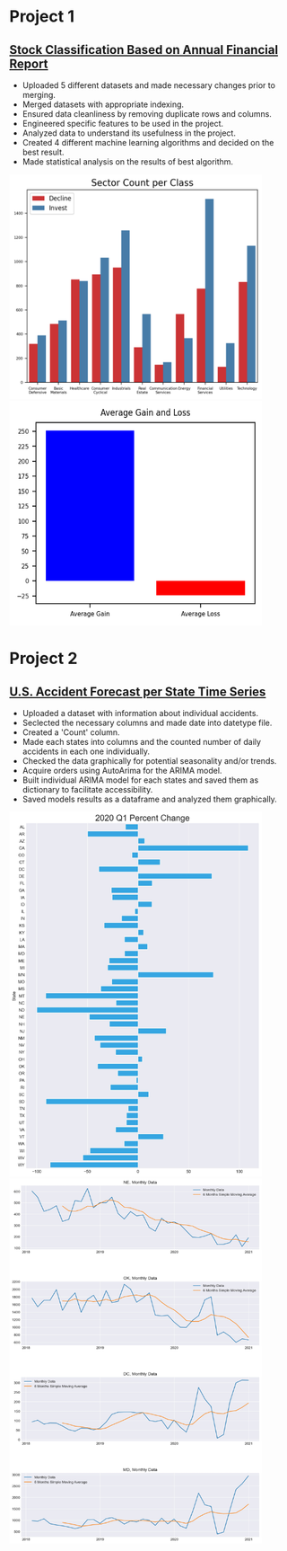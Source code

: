 # Project 1
## [Stock Classification Based on Annual Financial Report](https://github.com/soccershowman/Springboard-Capstone/blob/master/README.md)

* Uploaded 5 different datasets and made necessary changes prior to merging.
* Merged datasets with appropriate indexing.
* Ensured data cleanliness by removing duplicate rows and columns.
* Engineered specific features to be used in the project.
* Analyzed data to understand its usefulness in the project.
* Created 4 different machine learning algorithms and decided on the best result.
* Made statistical analysis on the results of best algorithm.

<p float="left">
<img src="./images/Sector_Count_per_Class.png" height="400" width="450" /> 
<img src="./images/Average_Gain_and_Loss.png" height="400" width="450" />
</p>

# Project 2
## [U.S. Accident Forecast per State Time Series](https://github.com/soccershowman/Springboard/blob/master/Capstone_3/README.md)

* Uploaded a dataset with information about individual accidents.
* Seclected the necessary columns and made date into datetype file.
* Created a 'Count' column.
* Made each states into columns and the counted number of daily accidents in each one individually.
* Checked the data graphically for potential seasonality and/or trends.
* Acquire orders using AutoArima for the ARIMA model.
* Built individual ARIMA model for each states and saved them as dictionary to facilitate accessibility.
* Saved models results as a dataframe and analyzed them graphically.

<p float="left">
<img src="./images/percent_change_2020.jpg" height="650" width="450" /> 
<img src="./images/trend.jpg" height="650" width="450" />
</p>
